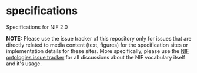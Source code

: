 specifications
==============

Specifications for NIF 2.0

**NOTE:** Please use the issue tracker of this repository only for issues that
 are directly related to media content (text, figures) for the specification
 sites or implementation details for these sites.
 More specifically, please use the [NIF ontologies issue tracker](https://github.com/NLP2RDF/ontologies/issues/)
 for all discussions about the NIF vocabulary itself and it's usage.
